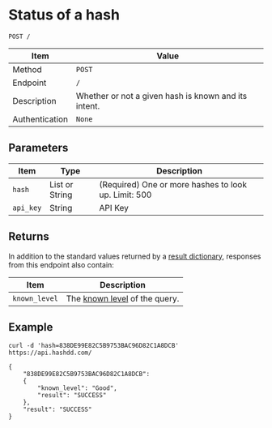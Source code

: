 # Status of a hash
```
POST /
```
| Item              | Value                                                 | 
| ----------------- | ----------------------------------------------------- |
| Method            | `POST`                                                |
| Endpoint          | `/`                                                   |
| Description       | Whether or not a given hash is known and its intent.  |
| Authentication    | `None`                                                |


## Parameters

| Item        | Type            | Description                                           | 
| ----------- | --------------- | ----------------------------------------------------- |
| `hash`      | List or String  | (Required) One or more hashes to look up. Limit: 500  |
| `api_key`   | String          | API Key                                               |

## Returns

In addition to the standard values returned by a [result dictionary](https://github.com/hashdd/api_documentation/blob/master/general/result.md), responses from this endpoint also contain:

| Item                  | Description                               | 
| --------------------- | ----------------------------------------- |
| `known_level`         | The [known level](https://github.com/hashdd/api_documentation/blob/master/general/verdict.md) of the query. |

## Example
```
curl -d 'hash=838DE99E82C5B9753BAC96D82C1A8DCB' https://api.hashdd.com/
```

```
{
    "838DE99E82C5B9753BAC96D82C1A8DCB": 
    {
        "known_level": "Good", 
        "result": "SUCCESS"
    }, 
    "result": "SUCCESS"
}

```        

